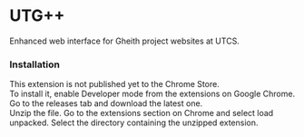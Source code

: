 # UTG++
Enhanced web interface for Gheith project websites at UTCS.

### Installation
This extension is not published yet to the Chrome Store.  
To install it, enable Developer mode from the extensions on Google Chrome. Go to the releases tab and download the latest one.  
Unzip the file. Go to the extensions section on Chrome and select load unpacked. Select the directory containing the unzipped extension.

